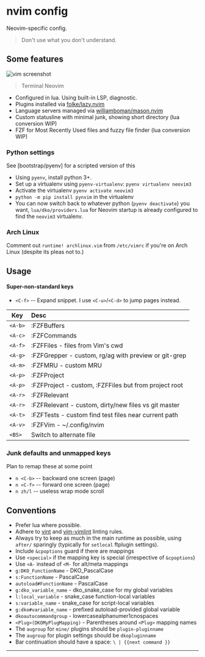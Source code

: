 # nvim config

Neovim-specific config.

> Don't use what you don't understand.

## Some features

![vim screenshot][screenshot]
> Terminal Neovim

- Configured in lua. Using built-in LSP, diagnostic.
- Plugins installed via [folke/lazy.nvim](https://github.com/folke/lazy.nvim)
- Language servers managed via [williamboman/mason.nvim](https://github.com/williamboman/mason.nvim)
- Custom statusline with minimal junk, showing short directory (lua conversion WIP)
- FZF for Most Recently Used files and fuzzy file finder (lua conversion WIP)

### Python settings

See [bootstrap/pyenv] for a scripted version of this

- Using `pyenv`, install python 3+.
- Set up a virtualenv using `pyenv-virtualenv`: `pyenv virtualenv neovim3`
- Activate the virtualenv `pyenv activate neovim3`
- `python -m pip install pynvim` in the virtualenv
- You can now switch back to whatever python (`pyenv deactivate`) you want,
  `lua/dko/providers.lua` for Neovim startup is already configured to find the
  `neovim3` virtualenv.

### Arch Linux

Comment out `runtime! archlinux.vim` from `/etc/vimrc` if you're on Arch Linux
(despite its pleas not to.)

## Usage

#### Super-non-standard keys

- `<C-f>` -- Expand snippet. I use `<C-u>`/`<C-d>` to jump pages instead.

|      Key | Desc                                                    |
| -------- | :------------------------------------------------------ |
| `<A-b>`  | :FZFBuffers |
| `<A-c>`  | :FZFCommands |
| `<A-f>`  | :FZFFiles - files from Vim's cwd |
| `<A-g>`  | :FZFGrepper - custom, rg/ag with preview or git-grep |
| `<A-m>`  | :FZFMRU - custom MRU |
| `<A-p>`  | :FZFProject |
| `<A-p>`  | :FZFProject - custom, :FZFFiles but from project root |
| `<A-r>`  | :FZFRelevant |
| `<A-r>`  | :FZFRelevant - custom, dirty/new files vs git master |
| `<A-t>`  | :FZFTests - custom find test files near current path |
| `<A-v>`  | :FZFVim - ~/.config/nvim |
| `<BS>`   | Switch to alternate file |

### Junk defaults and unmapped keys

Plan to remap these at some point

- `n <C-b>` -- backward one screen (page)
- `n <C-f>` -- forward one screen (page)
- `n zh/l`  -- useless wrap mode scroll

## Conventions

- Prefer lua where possible.
- Adhere to [vint](https://github.com/Kuniwak/vint) and
  [vim-vimlint](https://github.com/syngan/vim-vimlint) linting rules.
- Always try to keep as much in the main runtime as possible, using `after/`
  sparingly (typically for `setlocal` ftplugin settings).
- Include `&cpoptions` guard if there are mappings
- Use `<special>` if the mapping key is special (irrespective of `&cpoptions`)
- Use `<A-` instead of `<M-` for alt/meta mappings
- `g:DKO_FunctionName` - DKO_PascalCase
- `s:FunctionName` - PascalCase
- `autoload#FunctionName` - PascalCase
- `g:dko_variable_name` - dko_snake_case for my global variables
- `l:local_variable` - snake_case function-local variables
- `s:variable_name` - snake_case for script-local variables
- `g:dko#variable_name` - prefixed autoload-provided global variable
- `dkoautocommandgroup` - lowercasealphanumer1cnospaces
- `<Plug>(DKOMyPlugMapping)` - Parentheses around `<Plug>` mapping names
- The `augroup` for `mine/` plugins should be `plugin-pluginname`
- The `augroup` for plugin settings should be `dkopluginname`
- Bar continuation should have a space: `\ | {{next command }}`

----

[screenshot]: https://raw.githubusercontent.com/davidosomething/dotfiles/d759d42f59b4f2be66aa6957bfd595e90096e223/meta/vim-potatonuc.png
